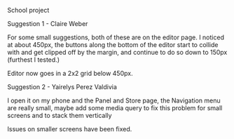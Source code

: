 School project

Suggestion 1 - Claire Weber

For some small suggestions, both of these are on the editor page. I noticed at about 450px, the buttons along the bottom of the editor start to collide with and get clipped off by the margin, and continue to do so down to 150px (furthest I tested.)

Editor now goes in a 2x2 grid below 450px.

Suggestion 2 - Yairelys Perez Valdivia

I open it on my phone and the Panel and Store page, the Navigation menu are really small, maybe add some media query to fix this problem for small screens and to stack them vertically

Issues on smaller screens have been fixed.
